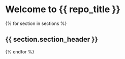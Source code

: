 # Welcome to {{ repo_title }}
{% for section in sections %}
  ## {{ section.section_header }}
{% endfor %}
